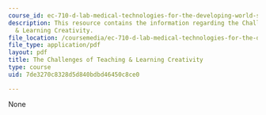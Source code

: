 ```yaml
---
course_id: ec-710-d-lab-medical-technologies-for-the-developing-world-spring-2010
description: This resource contains the information regarding the Challenges of Teaching
  & Learning Creativity.
file_location: /coursemedia/ec-710-d-lab-medical-technologies-for-the-developing-world-spring-2010/7de3270c8328d5d840bdbd46450c8ce0_MITEC_710S10_lesn_on_cret.pdf
file_type: application/pdf
layout: pdf
title: The Challenges of Teaching & Learning Creativity
type: course
uid: 7de3270c8328d5d840bdbd46450c8ce0

---
```

None